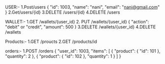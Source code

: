 USER:-
1.Post/users 
{
  "id": 1003,
  "name": "nani",
  "email": "nani@gmail.com"
 }
2.Get/users/{id}
3.DELETE /users/{id}
4.DELETE /users 

 WALLET:-
1.GET /wallets/{user_id}
2. PUT /wallets/{user_id}
 {
  "action": "debit" or "credit",
  "amount": 500
 }
3.DELETE /wallets/{user_id}
4.DELETE /wallets

Products:-
1.GET /proucts
2.GET /products/id

orders:-
1.POST /orders
{
  "user_id": 1003,
  "items": [
    {
      "product": {
        "id": 101
      },
      "quantity": 2
    },
    {
      "product": {
        "id": 102
      },
      "quantity": 1
    }
  ]
}

